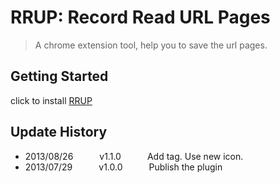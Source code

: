 # RRUP: Record Read URL Pages

> A chrome extension tool, help you to save the url pages.

## Getting Started

click to install [RRUP](https://chrome.google.com/webstore/detail/rrup/bdhibafolfihkbagconcdhgnndpblbcf?hl=zh-CN&gl=HK)


## Update History
* 2013/08/26   v1.1.0   Add tag. Use new icon.
* 2013/07/29   v1.0.0   Publish the plugin
